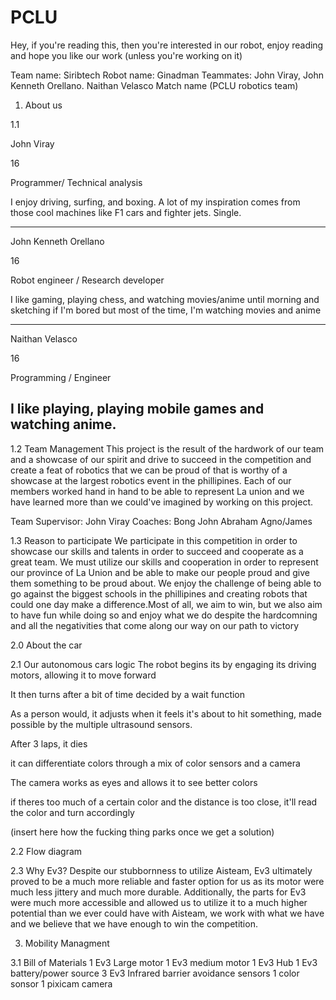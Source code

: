 # PCLU
Hey, if you're reading this, then you're interested in our robot, enjoy reading and hope you like our work (unless you're working on it)

Team name: Siribtech
Robot name: Ginadman
Teammates: John Viray, John Kenneth Orellano. Naithan Velasco
Match name (PCLU robotics team)

1. About us 

1.1

John Viray

16

Programmer/ Technical analysis

I enjoy driving, surfing, and boxing. A lot of my inspiration comes from those cool machines like F1 cars and fighter jets. Single.

--------------------------------------------------------------------------------------------------------------------------------------------------------------------
John Kenneth Orellano

16

Robot engineer / Research developer

I like gaming, playing chess, and watching movies/anime until morning and sketching if I'm bored but most of the time, I'm watching movies and anime

---------------------------------------------------------------------------------------------------------------------------------------------------------------------
Naithan Velasco

16

Programming / Engineer

I like playing, playing mobile games and watching anime.
----------------------------------------------------------------------------------------------------------------------------------------------------------------------

1.2 Team Management
This project is the result of the hardwork of our team and a showcase of our spirit and drive to succeed in the competition and create a feat of robotics that we can be proud of that is worthy of a showcase at the largest robotics event in the phillipines. Each of our members worked hand in hand to be able to represent La union and we have learned more than we could've imagined by working on this project.

Team Supervisor: John Viray
Coaches: Bong John Abraham Agno/James


1.3 Reason to participate
We participate in this competition in order to showcase our skills and talents in order to succeed and cooperate as a great team. We must utilize our skills and cooperation in order to represent our province of La Union and be able to make our people proud and give them something to be proud about. We enjoy the challenge of being able to go against the biggest schools in the phillipines and creating robots that could one day make a difference.Most of all, we aim to win, but we also aim to have fun while doing so and enjoy what we do despite the hardcomning and all the negativities that come along our way on our path to victory

2.0 About the car

2.1 Our autonomous cars logic
The robot begins its by engaging its driving motors, allowing it to move forward

It then turns after a bit of time decided by a wait function

As a person would, it adjusts when it feels it's about to hit something, made possible by the multiple ultrasound sensors.

After 3 laps, it dies

it can differentiate colors through a mix of color sensors and a camera

The camera works as eyes and allows it to see better colors

if theres too much of a certain color and the distance is too close, it'll read the color and turn accordingly

(insert here how the fucking thing parks once we get a solution)


2.2 Flow diagram

2.3 Why Ev3?
Despite our stubbornness to utilize Aisteam, Ev3 ultimately proved to be a much more reliable and faster option for us as its motor were much less jittery and much more durable. Additionally, the parts for Ev3 were much more accessible and allowed us to utilize it to a much higher potential than we ever could have with Aisteam, we work with what we have and we believe that we have enough to win the competition.

3. Mobility Managment

3.1 Bill of Materials
1 Ev3 Large motor
1 Ev3 medium motor
1 Ev3 Hub
1 Ev3 battery/power source
3 Ev3 Infrared barrier avoidance sensors
1 color sonsor
1 pixicam camera
